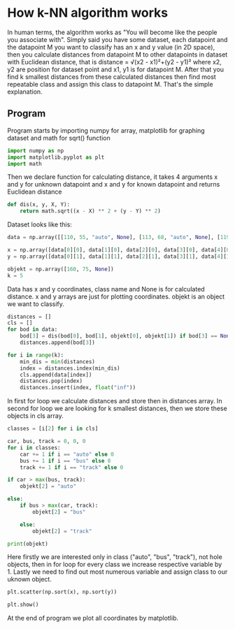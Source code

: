 # How k-NN algorithm works

In human terms, the algorithm works as "You will become like the people you associate with". Simply said you have some dataset, each datapoint and the datapoint M you want to classify has an x and y value (in 2D space), then you calculate distances from datapoint M to other datapoints in dataset with Euclidean distance, that is distance = √(x2 - x1)²+(y2 - y1)² where x2, y2 are position for dataset point and x1, y1 is for datapoint M. After that you find k smallest distances from these calculated distances then find most repeatable class and assign this class to datapoint M. That's the simple explanation.

## Program
Program starts by importing numpy for array, matplotlib for graphing dataset and math for sqrt() function
```Python
import numpy as np
import matplotlib.pyplot as plt
import math
```
Then we declare function for calculating distance, it takes 4 arguments x and y for unknown datapoint and x and y for known datapoint and returns Euclidean distance
```Python
def dis(x, y, X, Y):
    return math.sqrt((x - X) ** 2 + (y - Y) ** 2)

```

Dataset looks like this:
```Python
data = np.array([[110, 55, "auto", None], [113, 68, "auto", None], [119, 67, "auto", None], [119, 60, "auto", None], [139, 70, "auto", None], [130, 81, "auto", None], [146, 90, "bus", None], [152, 88, "bus", None], [162, 95, "bus", None], [144, 91, "bus", None], [158, 83, "bus", None], [167, 93, "bus", None], [175, 99, "track", None], [172, 95, "track", None], [180, 95, "track", None], [182, 97, "track", None], [170, 94, "track", None]])

x = np.array([data[0][0], data[1][0], data[2][0], data[3][0], data[4][0], data[5][0], data[6][0], data[7][0], data[8][0], data[9][0], data[10][0], data[11][0],data[12][0], data[13][0], data[14][0], data[15][0], data[16][0]])
y = np.array([data[0][1], data[1][1], data[2][1], data[3][1], data[4][1], data[5][1], data[6][1], data[7][1], data[8][1], data[9][1], data[10][1], data[11][1], data[12][1], data[13][1], data[14][1], data[15][1], data[16][1]])

objekt = np.array([160, 75, None])
k = 5
```
Data has x and y coordinates, class name and None is for calculated distance. x and y arrays are just for plotting coordinates. objekt is an object we want to classify.

```Python
distances = []
cls = []
for bod in data:
    bod[3] = dis(bod[0], bod[1], objekt[0], objekt[1]) if bod[3] == None else Exception
    distances.append(bod[3])

for i in range(k):
    min_dis = min(distances)
    index = distances.index(min_dis)
    cls.append(data[index])
    distances.pop(index)
    distances.insert(index, float("inf"))
```
In first for loop we calculate distances and store then in distances array. In second for loop we are looking for k smallest distances, then we store these objects in cls array.

```Python
classes = [i[2] for i in cls]

car, bus, track = 0, 0, 0
for i in classes:
    car += 1 if i == "auto" else 0
    bus += 1 if i == "bus" else 0
    track += 1 if i == "track" else 0

if car > max(bus, track):
    objekt[2] = "auto"

else:
    if bus > max(car, track):
        objekt[2] = "bus"

    else:
        objekt[2] = "track"

print(objekt)
```
Here firstly we are interested only in class ("auto", "bus", "track"), not hole objects, then in for loop for every class we increase respective variable by 1. Lastly we need to find out most numerous variable and assign class to our uknown object.

```Python
plt.scatter(np.sort(x), np.sort(y))

plt.show()
```
At the end of program we plot all coordinates by matplotlib.
